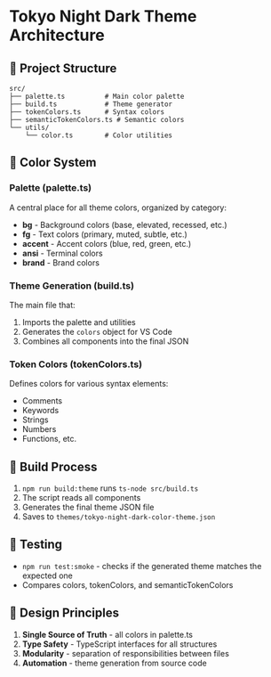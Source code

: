 # Tokyo Night Dark Theme Architecture

## 📁 Project Structure

```
src/
├── palette.ts          # Main color palette
├── build.ts            # Theme generator
├── tokenColors.ts      # Syntax colors
├── semanticTokenColors.ts # Semantic colors
└── utils/
    └── color.ts        # Color utilities
```

## 🎨 Color System

### Palette (palette.ts)
A central place for all theme colors, organized by category:

- **bg** - Background colors (base, elevated, recessed, etc.)
- **fg** - Text colors (primary, muted, subtle, etc.)
- **accent** - Accent colors (blue, red, green, etc.)
- **ansi** - Terminal colors
- **brand** - Brand colors

### Theme Generation (build.ts)
The main file that:
1. Imports the palette and utilities
2. Generates the `colors` object for VS Code
3. Combines all components into the final JSON

### Token Colors (tokenColors.ts)
Defines colors for various syntax elements:
- Comments
- Keywords
- Strings
- Numbers
- Functions, etc.

## 🔧 Build Process

1. `npm run build:theme` runs `ts-node src/build.ts`
2. The script reads all components
3. Generates the final theme JSON file
4. Saves to `themes/tokyo-night-dark-color-theme.json`

## 🧪 Testing

- `npm run test:smoke` - checks if the generated theme matches the expected one
- Compares colors, tokenColors, and semanticTokenColors

## 🎯 Design Principles

1. **Single Source of Truth** - all colors in palette.ts
2. **Type Safety** - TypeScript interfaces for all structures
3. **Modularity** - separation of responsibilities between files
4. **Automation** - theme generation from source code